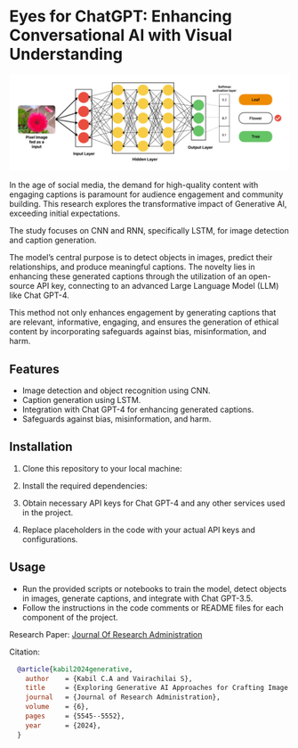 # Eyes for ChatGPT: Enhancing Conversational AI with Visual Understanding

![CNN](https://github.com/Kabilduke/Generative-AI-for-Image-Captioning/blob/main/CNN_page-0001.jpg)

In the age of social media, the demand for high-quality content with engaging captions is paramount for audience engagement and community building. This research explores the transformative impact of Generative AI, exceeding initial expectations.

The study focuses on CNN and RNN, specifically LSTM, for image detection and caption generation.

The model’s central purpose is to detect objects in images, predict their relationships, and produce meaningful captions. The novelty lies in enhancing these generated captions through the utilization of an open-source API key, connecting to an advanced Large Language Model (LLM) like Chat GPT-4.

This method not only enhances engagement by generating captions that are relevant, informative, engaging, and ensures the generation of ethical content by incorporating safeguards against bias, misinformation, and harm.

## Features

- Image detection and object recognition using CNN.
- Caption generation using LSTM.
- Integration with Chat GPT-4 for enhancing generated captions.
- Safeguards against bias, misinformation, and harm.

## Installation

1. Clone this repository to your local machine:

2. Install the required dependencies:

3. Obtain necessary API keys for Chat GPT-4 and any other services used in the project.

4. Replace placeholders in the code with your actual API keys and configurations.

## Usage

- Run the provided scripts or notebooks to train the model, detect objects in images, generate captions, and integrate with Chat GPT-3.5.
- Follow the instructions in the code comments or README files for each component of the project.

Research Paper: 
[Journal Of Research Administration](https://journlra.org/index.php/jra/article/view/1697)

Citation: 
``` bibtex
  @article{kabil2024generative, 
    author    = {Kabil C.A and Vairachilai S}, 
    title     = {Exploring Generative AI Approaches for Crafting Image Captions: A Research Inquiry into Ethical, Engaging Content Generation}, 
    journal   = {Journal of Research Administration}, 
    volume    = {6}, 
    pages     = {5545--5552}, 
    year      = {2024}, 
  }
```
